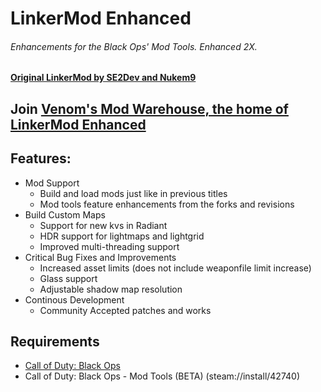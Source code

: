 # LinkerMod Enhanced
###### Enhancements for the Black Ops' Mod Tools. Enhanced 2X.
#### [Original LinkerMod by SE2Dev and Nukem9](https://github.com/Nukem9/LinkerMod)

## Join [Venom's Mod Warehouse, the home of LinkerMod Enhanced](https://discord.gg/NSsYXecFxf)

## Features:
- Mod Support
    - Build and load mods just like in previous titles
    - Mod tools feature enhancements from the forks and revisions
-  Build Custom Maps
    - Support for new kvs in Radiant
    - HDR support for lightmaps and lightgrid
    - Improved multi-threading support
- Critical Bug Fixes and Improvements
    - Increased asset limits (does not include weaponfile limit increase)
    - Glass support
    - Adjustable shadow map resolution
 - Continous Development
    - Community Accepted patches and works

## Requirements
- [Call of Duty: Black Ops](http://store.steampowered.com/app/42700/)
- Call of Duty: Black Ops - Mod Tools (BETA) (steam://install/42740)
